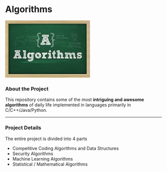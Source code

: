 ﻿﻿﻿﻿﻿
# Algorithms


![](https://github.com/codeIIEST/Algorithms/blob/master/algocodeiiest.jpg)

### About the Project

This repository contains some of the most **intriguing and awesome algorithms** of daily life implemented in languages primarily in C/C++/Java/Python.

--------------------------------------------------------------

### Project Details
The entire project is divided into 4 parts

* Competitive Coding Algorithms and Data Structures
* Security Algorithms
* Machine Learning Algorithms
* Statistical / Mathematical Algorithms


